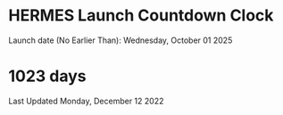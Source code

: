 # HERMES Launch Countdown Clock

Launch date (No Earlier Than): Wednesday, October 01 2025
# 1023 days

Last Updated Monday, December 12 2022
